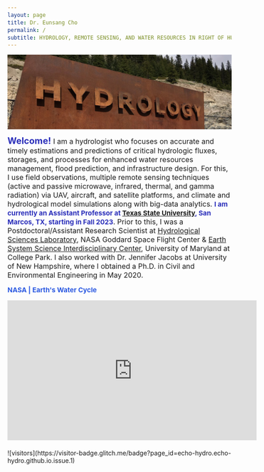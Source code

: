```yaml
---
layout: page
title: Dr. Eunsang Cho
permalink: /
subtitle: HYDROLOGY, REMOTE SENSING, AND WATER RESOURCES IN RIGHT OF HUMAN & CLIMATE IMPACTS
---
```


<img src="img/hydrology.jpg" width="820" align="center"/>

<b><span style="font-size: 20px !important; color: #2a2eba;">Welcome! </span></b> <span style="font-size: 16px !important;"> I am a hydrologist who focuses on accurate and timely estimations and predictions of critical hydrologic fluxes, storages, and processes for enhanced water resources management, flood prediction, and infrastructure design. For this, I use field observations, multiple remote sensing techniques (active and passive microwave, infrared, thermal, and gamma radiation) via UAV, aircraft, and satellite platforms, and climate and hydrological model simulations along with big-data analytics. 
<b><span style="font-size: 15px !important; color: #2a2eba;">I am currently an Assistant Professor at <a href="https://www.txst.edu/">Texas State University</a>, San Marcos, TX, starting in Fall 2023</span></b>. Prior to this, I was a Postdoctoral/Assistant Research Scientist at <a href="https://science.gsfc.nasa.gov/earth/hydrology/">Hydrological Sciences Laboratory</a>, NASA Goddard Space Flight Center & <a href="http://essic.umd.edu/joom2/">Earth System Science Interdisciplinary Center</a>, University of Maryland at College Park. I also worked with Dr. Jennifer Jacobs at University of New Hampshire, where I obtained a Ph.D. in Civil and Environmental Engineering in May 2020. </span>  

<span style="font-size: 15px !important; color: #2A58E1;"><b> NASA | Earth's Water Cycle </b></span>
<br>
<center><iframe width="560" height="315" src="https://youtu.be/oaDkph9yQBs?si=MDmkGUu6tNR1oomK" frameborder="0" allow="accelerometer; autoplay; encrypted-media; gyroscope; picture-in-picture" allowfullscreen></iframe></center>

<br>
![visitors](https://visitor-badge.glitch.me/badge?page_id=echo-hydro.echo-hydro.github.io.issue.1)

